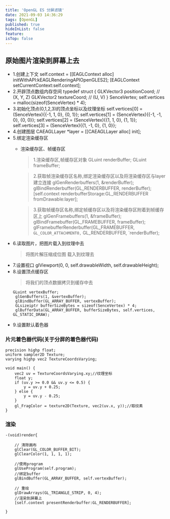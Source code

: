 ```yaml
---
title: 'OpenGL ES 分屏滤镜'
date: 2021-09-03 14:36:29
tags: [OpenGL]
published: true
hideInList: false
feature: 
isTop: false
---
```


## 原始图片渲染到屏幕上去

 + 1.创建上下文
    self.context = [[EAGLContext alloc] initWithAPI:kEAGLRenderingAPIOpenGLES2];
    [EAGLContext setCurrentContext:self.context];
 + 2.开辟顶点数组内存空间
    typedef struct {
    GLKVector3 positionCoord; // (X, Y, Z)
    GLKVector2 textureCoord; // (U, V)
} SenceVertex;
    self.vertices = malloc(sizeof(SenceVertex) * 4);
 + 3.初始化顶点(0,1,2,3)的顶点坐标以及纹理坐标
  self.vertices[0] = (SenceVertex){{-1, 1, 0}, {0, 1}};
    self.vertices[1] = (SenceVertex){{-1, -1, 0}, {0, 0}};
    self.vertices[2] = (SenceVertex){{1, 1, 0}, {1, 1}};
    self.vertices[3] = (SenceVertex){{1, -1, 0}, {1, 0}};
 + 4.创建图层
    CAEAGLLayer *layer = [[CAEAGLLayer alloc] init];
 + 5.绑定渲染缓存区
   + 渲染缓存区、帧缓存区
        >1.渲染缓存区,帧缓存区对象
    GLuint renderBuffer;
    GLuint frameBuffer;
        
        >2.获取帧渲染缓存区名称,绑定渲染缓存区以及将渲染缓存区与layer建立连接
        glGenRenderbuffers(1, &renderBuffer);
        glBindRenderbuffer(GL_RENDERBUFFER, renderBuffer);
     [self.context renderbufferStorage:GL_RENDERBUFFER fromDrawable:layer];
        
        >3.获取帧缓存区名称,绑定帧缓存区以及将渲染缓存区附着到帧缓存区上
        glGenFramebuffers(1, &frameBuffer);
        glBindFramebuffer(GL_FRAMEBUFFER, frameBuffer);
        glFramebufferRenderbuffer(GL_FRAMEBUFFER,
                                ` GL_COLOR_ATTACHMENT0,
                                ` GL_RENDERBUFFER,
                                `renderBuffer);
 + 6.读取图片，把图片载入到纹理中去
    >将图片解压缩成位图 载入到纹理去
 + 7.设置视口
    glViewport(0, 0, self.drawableWidth, self.drawableHeight);
 + 8.设置顶点缓存区
   >将我们的顶点数据拷贝到缓存中去
   ```
   GLuint vertexBuffer;
    glGenBuffers(1, &vertexBuffer);
    glBindBuffer(GL_ARRAY_BUFFER, vertexBuffer);
    GLsizeiptr bufferSizeBytes = sizeof(SenceVertex) * 4;
    glBufferData(GL_ARRAY_BUFFER, bufferSizeBytes, self.vertices, GL_STATIC_DRAW);
   ```
 + 9.设置默认着色器


### 片元着色器代码(关于分屏的着色器代码)
``` 
precision highp float;
uniform sampler2D Texture;
varying highp vec2 TextureCoordsVarying;

void main() {
    vec2 uv = TextureCoordsVarying.xy;//纹理坐标
    float y;
    if (uv.y >= 0.0 && uv.y <= 0.5) {
        y = uv.y + 0.25;
    } else {
        y = uv.y - 0.25;
    }
    gl_FragColor = texture2D(Texture, vec2(uv.x, y));//取纹素
} 
```

### 渲染
```
-(void)render{
    
    // 清除画布
    glClear(GL_COLOR_BUFFER_BIT);
    glClearColor(1, 1, 1, 1);
    
    //使用program
    glUseProgram(self.program);
    //绑定buffer
    glBindBuffer(GL_ARRAY_BUFFER, self.vertexBuffer);
    
    // 重绘
    glDrawArrays(GL_TRIANGLE_STRIP, 0, 4);
    //渲染到屏幕上
    [self.context presentRenderbuffer:GL_RENDERBUFFER];
    
}
```
